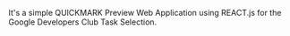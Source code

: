 It's a simple QUICKMARK Preview Web Application using REACT.js for the Google Developers Club Task Selection.
